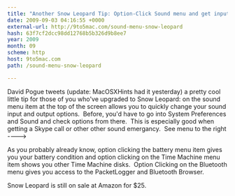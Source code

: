 ```yaml
---
title: "Another Snow Leopard Tip: Option-Click Sound menu and get input/output options"
date: 2009-09-03 04:16:55 +0000
external-url: http://9to5mac.com/sound-menu-snow-leopard
hash: 63f7cf2dcc98dd12768b5b326d9b8ee7
year: 2009
month: 09
scheme: http
host: 9to5mac.com
path: /sound-menu-snow-leopard

---
```


David Pogue tweets (update: MacOSXHints had it yesterday) a pretty cool little tip for those of you who've upgraded to Snow Leopard: <Option-clicking> on the sound menu item at the top of the screen allows you to quickly change your sound input and output options.  Before, you'd have to go into System Preferences and Sound and check options from there.  This is especially good when getting a Skype call or other other sound emergancy.  See menu to the right ---->

As you probably already know, option clicking the battery menu item gives you your battery condition and option clicking on the Time Machine menu item shows you other Time Machine disks.  Option Clicking on the Bluetooth menu gives you access to the PacketLogger and Bluetooth Browser.




Snow Leopard is still on sale at Amazon for $25.



 


          

